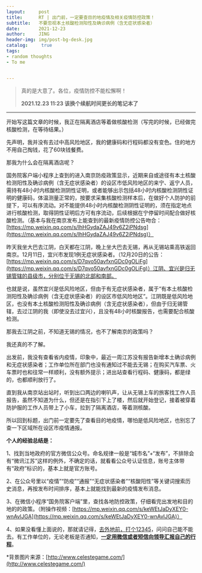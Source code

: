 ```yaml
---
layout:     post
title:      RT | 出门前，一定要查目的地疫情及相关疫情防控政策！
subtitle:   不要忽视本土核酸检测阳性及确诊病例（含无症状感染者）
date:       2021-12-23
author:     JING
header-img: img/post-bg-desk.jpg
catalog: 	 true
tags:
- random thoughts
- To me


---
```




> 真的是大意了。各位，疫情防控不能松懈啊！
>
> **2021.12.23  11:23  该换个续航时间更长的笔记本了**



------



开始写这篇文章的时候，我正在隔离酒店等着做核酸检测（写完的时候，已经做完核酸检测，在等待结果。）

先声明，我并没有去过中高风险地区，我的健康码和行程码都没有变色。住的地方不用自己掏钱，花了60块钱餐费。

那我为什么会在隔离酒店呢？

国务院客户端小程序上查到的进入南京防疫政策显示，近期来自或途径有本土核酸检测阳性及确诊病例（含无症状感染者）的设区市低风险地区的来宁、返宁人员，需持有48小时内核酸检测阴性证明，或者能够出示包括48小时内核酸检测阴性证明的健康码，体温测量正常的，按要求采集核酸检测样本后，在做好个人防护的前提下，可以有序流动。对不能提供48小时内核酸检测阴性证明的，须在指定地点进行核酸检测，取得阴性证明后方可有序流动，后续根据在宁停留时间配合做好核酸检测。（基本与我在南京发布上能查到的最新疫情防控公告吻合：[https://mp.weixin.qq.com/s/lhHGydaZAJ49v6Z2iPNdsg](https://mp.weixin.qq.com/s/lhHGydaZAJ49v6Z2iPNdsg)）

昨天我坐大巴去江阴，白天都在江阴，晚上坐大巴去无锡，再从无锡站乘高铁返回南京。12月11日，宜兴市发现1例无症状感染者。（12月20日的公告：[https://mp.weixin.qq.com/s/D7qvo50avfxnGDc0gOLiFg](https://mp.weixin.qq.com/s/D7qvo50avfxnGDc0gOLiFg)）江阴、宜兴是归无锡管辖的县级市，分别位于无锡的北部和南部。

也就是说，虽然宜兴是低风险地区，但由于有无症状感染者，属于“有本土核酸检测阳性及确诊病例（含无症状感染者）的设区市低风险地区”。江阴既是低风险地区，也没有本土核酸检测阳性及确诊病例（含无症状感染者），但由于归无锡管辖，去过江阴的我（即使没去过宜兴），且没有48小时核酸报告，也需要配合核酸检测。

那我去江阴之前，不知道无锡的情况，也不了解南京的政策吗？

我还真的不了解。

出发前，我没有查看省内疫情，印象中，最近一周江苏没有报告新增本土确诊病例和无症状感染者；工作单位所在部门也没有通知过不能去无锡；在购买汽车票、火车票时也和往常一样顺利，没有额外提示；进出站查看行程码、健康码，都是绿的，也都顺利放行了。

直到我从南京站出站时，听到出口两边的喇叭声，让从无锡上车的旅客找工作人员报告，虽然不知道为什么，但还是在指引下上了楼，然后就开始登记，接着被穿着防护服的工作人员带上了小车，拉到了隔离酒店，等着测核酸。

所以回到标题，出门前一定要先了查看目的地疫情，哪怕是低风险地区，也别忘了查一下区域所在设区市疫情通报。

**个人的经验总结是：**

1、找到当地政府的官方微信公众号。命名规律一般是“城市名”+“发布”，不排除会有“微讯江苏”这样的例外，不确定的话，就看看公众号认证信息，账号主体带有“政府”标识的，基本上就是官方账号。

2、在公众号里以“疫情”“防疫”“通报”“无症状感染者”“核酸阳性”等关键词搜索历史消息，再按发布时间排序，基本上就能找到最新的疫情发布消息。

3、在微信小程序“国务院客户端”里，查找各地防控政策，仔细看完出发地和目的地的的政策。（附操作视频：[https://mp.weixin.qq.com/s/keWEtJaDyXEY0-wnAvlJGA](https://mp.weixin.qq.com/s/keWEtJaDyXEY0-wnAvlJGA)）

4、如果没看懂上面说的，那就请记得，<u>去外地前，打个12345</u>，问问自己能不能去。有工作单位的，无论老板是否通知，**<u>一定用微信或者短信向领导汇报自己的行程</u>**。



*背景图片来源：[http://www.celestegame.com/](http://www.celestegame.com/)
